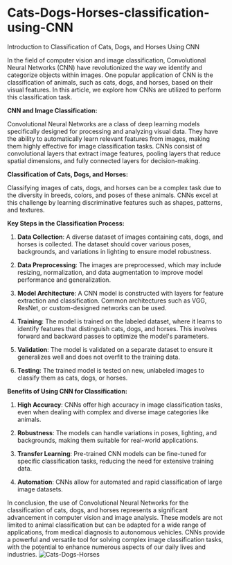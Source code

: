 # Cats-Dogs-Horses-classification-using-CNN
Introduction to Classification of Cats, Dogs, and Horses Using CNN

In the field of computer vision and image classification, Convolutional Neural Networks (CNN) have revolutionized the way we identify and categorize objects within images. One popular application of CNN is the classification of animals, such as cats, dogs, and horses, based on their visual features. In this article, we explore how CNNs are utilized to perform this classification task.

**CNN and Image Classification:**

Convolutional Neural Networks are a class of deep learning models specifically designed for processing and analyzing visual data. They have the ability to automatically learn relevant features from images, making them highly effective for image classification tasks. CNNs consist of convolutional layers that extract image features, pooling layers that reduce spatial dimensions, and fully connected layers for decision-making.

**Classification of Cats, Dogs, and Horses:**

Classifying images of cats, dogs, and horses can be a complex task due to the diversity in breeds, colors, and poses of these animals. CNNs excel at this challenge by learning discriminative features such as shapes, patterns, and textures.

**Key Steps in the Classification Process:**

1. **Data Collection**: A diverse dataset of images containing cats, dogs, and horses is collected. The dataset should cover various poses, backgrounds, and variations in lighting to ensure model robustness.

2. **Data Preprocessing**: The images are preprocessed, which may include resizing, normalization, and data augmentation to improve model performance and generalization.

3. **Model Architecture**: A CNN model is constructed with layers for feature extraction and classification. Common architectures such as VGG, ResNet, or custom-designed networks can be used.

4. **Training**: The model is trained on the labeled dataset, where it learns to identify features that distinguish cats, dogs, and horses. This involves forward and backward passes to optimize the model's parameters.

5. **Validation**: The model is validated on a separate dataset to ensure it generalizes well and does not overfit to the training data.

6. **Testing**: The trained model is tested on new, unlabeled images to classify them as cats, dogs, or horses.

**Benefits of Using CNN for Classification:**

1. **High Accuracy**: CNNs offer high accuracy in image classification tasks, even when dealing with complex and diverse image categories like animals.

2. **Robustness**: The models can handle variations in poses, lighting, and backgrounds, making them suitable for real-world applications.

3. **Transfer Learning**: Pre-trained CNN models can be fine-tuned for specific classification tasks, reducing the need for extensive training data.

4. **Automation**: CNNs allow for automated and rapid classification of large image datasets.

In conclusion, the use of Convolutional Neural Networks for the classification of cats, dogs, and horses represents a significant advancement in computer vision and image analysis. These models are not limited to animal classification but can be adapted for a wide range of applications, from medical diagnosis to autonomous vehicles. CNNs provide a powerful and versatile tool for solving complex image classification tasks, with the potential to enhance numerous aspects of our daily lives and industries.
![Cats-Dogs-Horses](https://github.com/Ching-Yu-Wu/Cats-Dogs-Horses-classification-using-CNN/assets/149152776/3a4464ef-94cf-4ebd-a8f9-bf393d3f636c)
